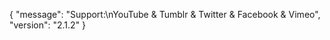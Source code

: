 {
    "message": "Support:\nYouTube & Tumblr & Twitter & Facebook & Vimeo",
    "version": "2.1.2"
}